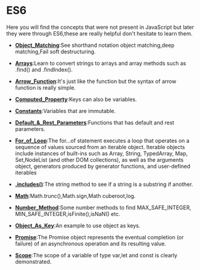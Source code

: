 # ES6

Here you will find the concepts that were not present in JavaScript but later they were through ES6,these are really helpful don't hesitate to learn them.

- [**Object_Matching**](https://github.com/aiman-syeda/Triweb-Learning/blob/main/ES6/array_destructuring.js):See shorthand notation object matching,deep matching,Fail soft destructuring.

- [**Arrays**](https://github.com/aiman-syeda/Triweb-Learning/blob/main/ES6/array_like_str.js):Learn to convert strings to arrays and array methods such as .find() and .findIndex().

- [**Arrow_Function**](https://github.com/aiman-syeda/Triweb-Learning/blob/main/ES6/arrow_function.js):It's just like the function but the syntax of arrow function is really simple.

- [**Computed_Property**](https://github.com/aiman-syeda/Triweb-Learning/blob/main/ES6/computed_property.js):Keys can also be variables.

- [**Constants**](https://github.com/aiman-syeda/Triweb-Learning/blob/main/ES6/constant.js):Variables that are immutable.

- [**Default_&_Rest_Parameters**](https://github.com/aiman-syeda/Triweb-Learning/blob/main/ES6/default_parameter_and_rest_parameter.js):Functions that has default and rest parameters. 

- [**For_of_Loop**](https://github.com/aiman-syeda/Triweb-Learning/blob/main/ES6/for_of_loop.js):The for...of statement executes a loop that operates on a sequence of values sourced from an iterable object. 
Iterable objects include instances of built-ins such as Array, String, TypedArray, Map, Set,NodeList (and other DOM collections), as well as the arguments object, generators produced by generator functions, and user-defined iterables

- [**.includes()**](https://github.com/aiman-syeda/Triweb-Learning/blob/main/ES6/includes_method.js):The string method to see if a string is a substring if another.

- [**Math**](https://github.com/aiman-syeda/Triweb-Learning/blob/main/ES6/math.js):Math.trunc(),Math.sign,Math cuberoot,log.

- [**Number_Method**](https://github.com/aiman-syeda/Triweb-Learning/blob/main/ES6/number_method.js):Some number methods to find MAX_SAFE_INTEGER, MIN_SAFE_INTEGER,isFinite(),isNaN() etc.

- [**Object_As_Key**](https://github.com/aiman-syeda/Triweb-Learning/blob/main/ES6/object_as_key.js):An example to use object as keys.

- [**Promise**](https://github.com/aiman-syeda/Triweb-Learning/blob/main/ES6/promise.js):The Promise object represents the eventual completion (or failure) of an asynchronous operation and its resulting value.

- [**Scope**](https://github.com/aiman-syeda/Triweb-Learning/blob/main/ES6/scope.js):The scope of a variable of type var,let and const is clearly demonstrated. 


